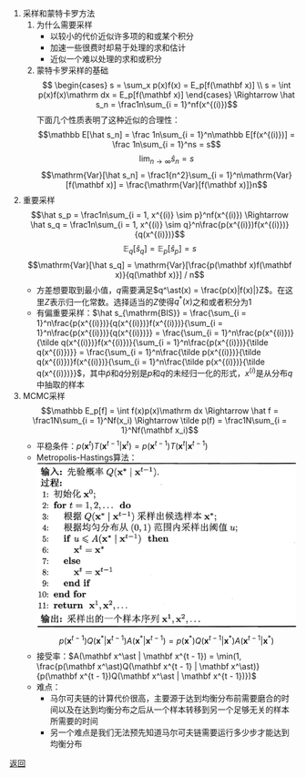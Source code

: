 1. 采样和蒙特卡罗方法
    1. 为什么需要采样
        - 以较小的代价近似许多项的和或某个积分
        - 加速一些很费时却易于处理的求和估计
        - 近似一个难以处理的求和或积分
    2. 蒙特卡罗采样的基础
        $$
        \begin{cases}
            s = \sum_x p(x)f(x) = E_p[f(\mathbf x)] \\
            s = \int p(x)f(x)\mathrm dx = E_p[f(\mathbf x)]
        \end{cases}
        \Rightarrow \hat s_n = \frac1n\sum_{i = 1}^nf(x^{(i)})$$
        下面几个性质表明了这种近似的合理性：
        $$\mathbb E[\hat s_n] = \frac 1n\sum_{i = 1}^n\mathbb E[f(x^{(i)})] = \frac 1n\sum_{i = 1}^ns = s$$
        $$\lim_{n \rightarrow \infty}\hat s_n = s$$
        $$\mathrm{Var}[\hat s_n] = \frac1{n^2}\sum_{i = 1}^n\mathrm{Var}[f(\mathbf x)] = \frac{\mathrm{Var}[f(\mathbf x)]}n$$
2. 重要采样
    $$\hat s_p = \frac1n\sum_{i = 1, x^{(i)} \sim p}^nf(x^{(i)}) \Rightarrow \hat s_q = \frac1n\sum_{i = 1, x^{(i)} \sim q}^n\frac{p(x^{(i)})f(x^{(i)})}{q(x^{(i)})}$$
    $$\mathbb E_q[\hat s_q] = \mathbb E_p[\hat s_p] = s$$
    $$\mathrm{Var}[\hat s_q] = \mathrm{Var}[\frac{p(\mathbf x)f(\mathbf x)}{q(\mathbf x)}] / n$$
    - 方差想要取到最小值，$q$需要满足$q^\ast(x) = \frac{p(x)|f(x)|}Z$。在这里$Z$表示归一化常数。选择适当的$Z$使得$q^\ast(x)$之和或者积分为1
    - 有偏重要采样：$\hat s_{\mathrm{BIS}} = \frac{\sum_{i = 1}^n\frac{p(x^{(i)})}{q(x^{(i)})}f(x^{(i)})}{\sum_{i = 1}^n\frac{p(x^{(i)})}{q(x^{(i)})}} = \frac{\sum_{i = 1}^n\frac{p(x^{(i)})}{\tilde q(x^{(i)})}f(x^{(i)})}{\sum_{i = 1}^n\frac{p(x^{(i)})}{\tilde q(x^{(i)})}} = \frac{\sum_{i = 1}^n\frac{\tilde p(x^{(i)})}{\tilde q(x^{(i)})}f(x^{(i)})}{\sum_{i = 1}^n\frac{\tilde p(x^{(i)})}{\tilde q(x^{(i)})}}$，其中$\tilde p$和$\tilde q$分别是$p$和$q$的未经归一化的形式，$x^{(i)}$是从分布$q$中抽取的样本
3. MCMC采样
    $$\mathbb E_p[f] = \int f(x)p(x)\mathrm dx \Rightarrow \hat f = \frac1N\sum_{i = 1}^Nf(x_i) \Rightarrow \tilde p(f) = \frac1N\sum_{i = 1}^Nf(\mathbf x_i)$$
    - 平稳条件：$p(\mathbf x^t)T(\mathbf x^{t - 1} | \mathbf x^t) = p(\mathbf x^{t - 1})T(\mathbf x^t | \mathbf x^{t - 1})$
    - Metropolis-Hastings算法：
        ![Metropolis-Hastings](Metropolis-Hastings.png 'Metropolis-Hastings')
        $$p(\mathbf x^{t - 1})Q(\mathbf x^\ast | \mathbf x^{t - 1})A(\mathbf x^\ast | \mathbf x^{t - 1}) = p(\mathbf x^\ast)Q(\mathbf x^{t - 1} | \mathbf x^\ast)A(\mathbf x^{t - 1} | \mathbf x^\ast)$$
    - 接受率：$A(\mathbf x^\ast | \mathbf x^{t - 1}) = \min(1, \frac{p(\mathbf x^\ast)Q(\mathbf x^{t - 1} | \mathbf x^\ast)}{p(\mathbf x^{t - 1})Q(\mathbf x^\ast | \mathbf x^{t - 1})})$
    - 难点：
        - 马尔可夫链的计算代价很高，主要源于达到均衡分布前需要磨合的时间以及在达到均衡分布之后从一个样本转移到另一个足够无关的样本所需要的时间
        - 另一个难点是我们无法预先知道马尔可夫链需要运行多少步才能达到均衡分布

[返回](readme.md)